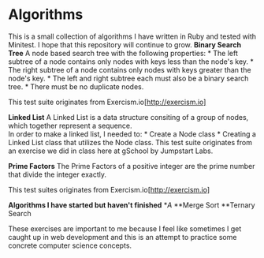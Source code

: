 Algorithms
==========
This is a small collection of algorithms I have written in Ruby and tested with Minitest.  I hope that this repository will continue to grow. 
**Binary Search Tree** 
  A node based search tree with the following properties: 
    * The left subtree of a node contains only nodes with keys less than the node's key.
    * The right subtree of a node contains only nodes with keys greater than the node's key.
    * The left and right subtree each must also be a binary search tree.
    * There must be no duplicate nodes.
    
  This test suite originates from Exercism.io[http://exercism.io]

**Linked List**
  A Linked List is a data structure consiting of a group of nodes, which together represent a sequence.  
  In order to make a linked list, I needed to: 
    * Create a Node class
    * Creating a Linked List class that utilizes the Node class. 
  This test suite originates from an exercise we did in class here at gSchool by Jumpstart Labs. 

**Prime Factors**
  The Prime Factors of a positive integer are the prime number that divide the integer exactly.  
  
  This test suites originates from Exercism.io[http://exercism.io]

**Algorithms I have started but haven't finished**
**A*
**Merge Sort
**Ternary Search

These exercises are important to me because I feel like sometimes I get caught up in web development and this is an attempt to practice some concrete computer science concepts.  
